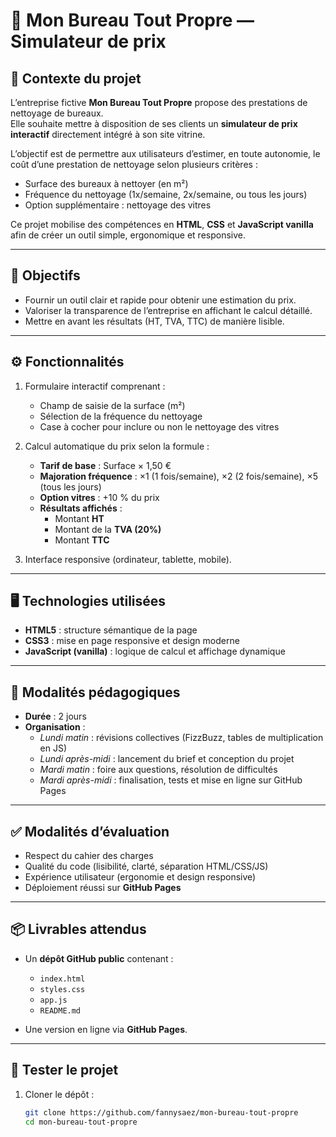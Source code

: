 # 🧹 Mon Bureau Tout Propre — Simulateur de prix

## 📌 Contexte du projet
L’entreprise fictive **Mon Bureau Tout Propre** propose des prestations de nettoyage de bureaux.  
Elle souhaite mettre à disposition de ses clients un **simulateur de prix interactif** directement intégré à son site vitrine.  

L’objectif est de permettre aux utilisateurs d’estimer, en toute autonomie, le coût d’une prestation de nettoyage selon plusieurs critères :  
- Surface des bureaux à nettoyer (en m²)  
- Fréquence du nettoyage (1x/semaine, 2x/semaine, ou tous les jours)  
- Option supplémentaire : nettoyage des vitres  

Ce projet mobilise des compétences en **HTML**, **CSS** et **JavaScript vanilla** afin de créer un outil simple, ergonomique et responsive.

---

## 🎯 Objectifs
- Fournir un outil clair et rapide pour obtenir une estimation du prix.  
- Valoriser la transparence de l’entreprise en affichant le calcul détaillé.  
- Mettre en avant les résultats (HT, TVA, TTC) de manière lisible.  

---

## ⚙️ Fonctionnalités
1. Formulaire interactif comprenant :
   - Champ de saisie de la surface (m²)  
   - Sélection de la fréquence du nettoyage  
   - Case à cocher pour inclure ou non le nettoyage des vitres  

2. Calcul automatique du prix selon la formule :  
   - **Tarif de base** : Surface × 1,50 €  
   - **Majoration fréquence** : ×1 (1 fois/semaine), ×2 (2 fois/semaine), ×5 (tous les jours)  
   - **Option vitres** : +10 % du prix  
   - **Résultats affichés** :  
     - Montant **HT**  
     - Montant de la **TVA (20%)**  
     - Montant **TTC**  

3. Interface responsive (ordinateur, tablette, mobile).  

---

## 🖥️ Technologies utilisées
- **HTML5** : structure sémantique de la page  
- **CSS3** : mise en page responsive et design moderne  
- **JavaScript (vanilla)** : logique de calcul et affichage dynamique  

---

## 📅 Modalités pédagogiques
- **Durée** : 2 jours  
- **Organisation** :  
  - *Lundi matin* : révisions collectives (FizzBuzz, tables de multiplication en JS)  
  - *Lundi après-midi* : lancement du brief et conception du projet  
  - *Mardi matin* : foire aux questions, résolution de difficultés  
  - *Mardi après-midi* : finalisation, tests et mise en ligne sur GitHub Pages  

---

## ✅ Modalités d’évaluation
- Respect du cahier des charges  
- Qualité du code (lisibilité, clarté, séparation HTML/CSS/JS)  
- Expérience utilisateur (ergonomie et design responsive)  
- Déploiement réussi sur **GitHub Pages**  

---

## 📦 Livrables attendus
- Un **dépôt GitHub public** contenant :  
  - `index.html`  
  - `styles.css`  
  - `app.js`  
  - `README.md`  

- Une version en ligne via **GitHub Pages**.  

---

## 🚀 Tester le projet
1. Cloner le dépôt :  
   ```bash
   git clone https://github.com/fannysaez/mon-bureau-tout-propre
   cd mon-bureau-tout-propre
